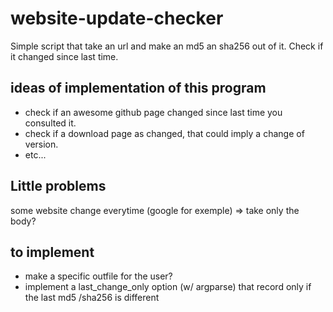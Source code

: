 # website-update-checker

Simple script that take an url and make an md5 an sha256 out of it. Check if it changed since last time.

## ideas of implementation of this program
- check if an awesome github page changed since last time you consulted it.
- check if a download page as changed, that could imply a change of version.
- etc...

## Little problems

some website change everytime (google for exemple) => take only the body?

## to implement


- make a specific outfile for the user?
- implement a last_change_only option (w/ argparse) that record only if the last md5 /sha256 is different
